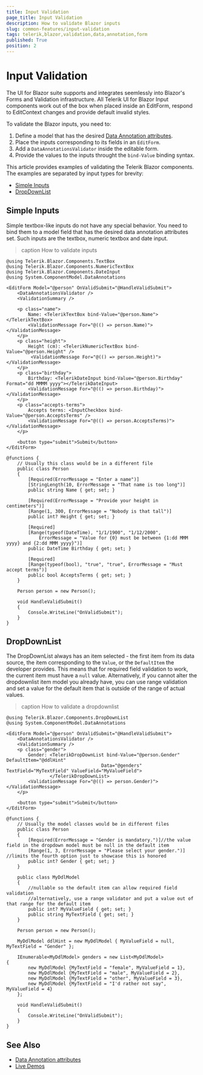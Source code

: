 ```yaml
---
title: Input Validation
page_title: Input Validation
description: How to validate Blazor inputs
slug: common-features/input-validation
tags: telerik,blazor,validation,data,annotation,form
published: True
position: 2
---
```


# Input Validation

The UI for Blazor suite supports and integrates seemlessly into Blazor's Forms and Validation infrastructure. All Telerik UI for Blazor Input components work out of the box when placed inside an EditForm, respond to EditContext changes and provide default invalid styles.

To validate the Blazor inputs, you need to:

1. Define a model that has the desired [Data Annotation attributes](https://docs.microsoft.com/en-us/aspnet/core/mvc/models/validation).
1. Place the inputs corresponding to its fields in an `EditForm`.
1. Add a `DataAnnotationsValidator` inside the editable form.
1. Provide the values to the inputs throught the `bind-Value` binding syntax.

This article provides examples of validating the Telerik Blazor components. The examples are separated by input types for brevity:


* [Simple Inputs](#simple-inputs)
* [DropDownList](#dropdownlist)



## Simple Inputs

Simple textbox-like inputs do not have any special behavior. You need to bind them to a model field that has the desired data annotation attributes set. Such inputs are the textbox, numeric textbox and date input.

>caption How to validate inputs

````CSHTML
@using Telerik.Blazor.Components.TextBox
@using Telerik.Blazor.Components.NumericTextBox
@using Telerik.Blazor.Components.DateInput
@using System.ComponentModel.DataAnnotations

<EditForm Model="@person" OnValidSubmit="@HandleValidSubmit">
	<DataAnnotationsValidator />
	<ValidationSummary />

	<p class="name">
		Name: <TelerikTextBox bind-Value="@person.Name"></TelerikTextBox>
		<ValidationMessage For="@(() => person.Name)"></ValidationMessage>
	</p>
	<p class="height">
		Height (cm): <TelerikNumericTextBox bind-Value="@person.Height" />
		 <ValidationMessage For="@(() => person.Height)"></ValidationMessage>
	</p>
	<p class="birthday">
		Birthday: <TelerikDateInput bind-Value="@person.Birthday" Format="dd MMMM yyyy"></TelerikDateInput>
		<ValidationMessage For="@(() => person.Birthday)"></ValidationMessage>
	</p>
	<p class="accepts-terms">
		Accepts terms: <InputCheckbox bind-Value="@person.AcceptsTerms" />
		<ValidationMessage For="@(() => person.AcceptsTerms)"></ValidationMessage>
	</p>

	<button type="submit">Submit</button>
</EditForm>

@functions {
	// Usually this class would be in a different file
	public class Person
	{
		[Required(ErrorMessage = "Enter a name")]
		[StringLength(10, ErrorMessage = "That name is too long")]
		public string Name { get; set; }

		[Required(ErrorMessage = "Provide your height in centimeters")]
		[Range(1, 300, ErrorMessage = "Nobody is that tall")]
		public int? Height { get; set; }

		[Required]
		[Range(typeof(DateTime), "1/1/1900", "1/12/2000",
			ErrorMessage = "Value for {0} must be between {1:dd MMM yyyy} and {2:dd MMM yyyy}")]
		public DateTime Birthday { get; set; }

		[Required]
		[Range(typeof(bool), "true", "true", ErrorMessage = "Must accept terms")]
		public bool AcceptsTerms { get; set; }
	}

	Person person = new Person();

	void HandleValidSubmit()
	{
		Console.WriteLine("OnValidSubmit");
	}
}
````

## DropDownList

The DropDownList always has an item selected - the first item from its data source, the item corresponding to the `Value`, or the `DefaultItem` the developer provides. This means that for required field validation to work, the current item must have a `null` value. Alternatively, if you cannot alter the dropdownlist item model you already have, you can use range validation and set a value for the default item that is outside of the range of actual values.

>caption How to validate a dropdownlist

````CSHTML
@using Telerik.Blazor.Components.DropDownList
@using System.ComponentModel.DataAnnotations

<EditForm Model="@person" OnValidSubmit="@HandleValidSubmit">
	<DataAnnotationsValidator />
	<ValidationSummary />
	<p class="gender">
		Gender: <TelerikDropDownList bind-Value="@person.Gender" DefaultItem="@ddlHint"
								   Data="@genders" TextField="MyTextField" ValueField="MyValueField">
				</TelerikDropDownList>
		<ValidationMessage For="@(() => person.Gender)"></ValidationMessage>
	</p>

	<button type="submit">Submit</button>
</EditForm>

@functions {
	// Usually the model classes would be in different files
	public class Person
	{
		[Required(ErrorMessage = "Gender is mandatory.")]//the value field in the dropdown model must be null in the default item
		[Range(1, 3, ErrorMessage = "Please select your gender.")] //limits the fourth option just to showcase this is honored
		public int? Gender { get; set; }
	}

	public class MyDdlModel
	{
		//nullable so the default item can allow required field validation
		//alternatively, use a range validator and put a value out of that range for the default item
		public int? MyValueField { get; set; }
		public string MyTextField { get; set; }
	}

	Person person = new Person();

	MyDdlModel ddlHint = new MyDdlModel { MyValueField = null, MyTextField = "Gender" };

	IEnumerable<MyDdlModel> genders = new List<MyDdlModel>
{
		new MyDdlModel {MyTextField = "female", MyValueField = 1},
		new MyDdlModel {MyTextField = "male", MyValueField = 2},
		new MyDdlModel {MyTextField = "other", MyValueField = 3},
		new MyDdlModel {MyTextField = "I'd rather not say", MyValueField = 4}
	};

	void HandleValidSubmit()
	{
		Console.WriteLine("OnValidSubmit");
	}
}
````

## See Also

  * [Data Annotation attributes](https://docs.microsoft.com/en-us/aspnet/core/mvc/models/validation)
  * [Live Demos](https://demos.telerik.com/blazor)